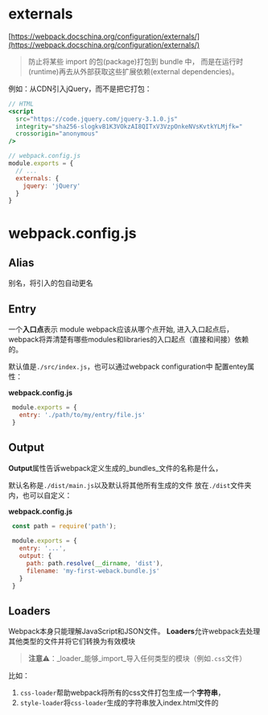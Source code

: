 # externals
[https://webpack.docschina.org/configuration/externals/](https://webpack.docschina.org/configuration/externals/)
> 防止将某些 import 的包(package)打包到 bundle 中，
> 而是在运行时(runtime)再去从外部获取这些扩展依赖(external dependencies)。

例如：从CDN引入jQuery，而不是把它打包：
```jsx
// HTML
<script
  src="https://code.jquery.com/jquery-3.1.0.js"
  integrity="sha256-slogkvB1K3VOkzAI8QITxV3VzpOnkeNVsKvtkYLMjfk="
  crossorigin="anonymous"
/>

// webpack.config.js
module.exports = {
  // ...
  externals: {
    jquery: 'jQuery'
  }
}
```

# webpack.config.js

## Alias
别名，将引入的包自动更名
## Entry

一个**入口点**表示 module webpack应该从哪个点开始,
进入入口起点后，webpack将弄清楚有哪些modules和libraries的入口起点（直接和间接）依赖的。

默认值是`./src/index.js`，也可以通过webpack configuration中
配置entey属性：

**webpack.config.js**

```javascript
 module.exports = {
   entry: './path/to/my/entry/file.js'
 }
```

## Output

**Output**属性告诉webpack定义生成的_bundles_文件的名称是什么，

默认名称是`./dist/main.js`以及默认将其他所有生成的文件
放在`./dist`文件夹内，也可以自定义：

**webpack.config.js**

```javascript
 const path = require('path');
 
 module.exports = {
   entry: '...',
   output: {
     path: path.resolve(__dirname, 'dist'),
     filename: 'my-first-weback.bundle.js'
   }
 }
```

## Loaders

Webpack本身只能理解JavaScript和JSON文件。
**Loaders**允许webpack去处理其他类型的文件并将它们转换为有效模块

> **注意**⚠️：_loader_能够_import_导入任何类型的模块（例如`.css`文件）


比如：

1. `css-loader`帮助webpack将所有的css文件打包生成一个**字符串**，
2. `style-loader`将`css-loader`生成的字符串放入index.html文件的<style>标签中
3. `vue-loader`加载和编译Vue组件
4. react通过`@babel`来实现webpack支持JSX语法
```javascript
{
 "presets": ["react", "stage-0"],
}

// package.json
{
  "babel-preset-react": "6.x.x",
  "@babel/preset-react": "7.x.x",
  
  "babel-preset-stage-0": "x"
}
```


**loaders**有2个属性

1. `test`：用于标识出应该被对应的loader进行转换的某个或某些文件
2. `use`：表示进行转换时，应该使用哪个loader

**webpack.config.js**

```javascript
 module.exports = {
   module:{
     rules: [
       { test: /\.txt$/, use: 'raw-loader' }
     ]
   }
 }
```

## Plugins

loader 用于转换某些类型的模块，而插件则可以用于执行范围更广的任务。包括
**打包优化**，**资源管理**，**注入环境变量**。

> 插件接口(plugin interface) 功能极其强大，可以用来处理各种各样的任务。


想要使用一个插件，你只需要 require() 它，然后把它添加到 plugins 数组中。

**webpack.config.js**

```javascript
  const HtmlWebpackPlugin = require('html-webpack-plugin'); // install via npm
  const webpack = require('webpack'); // 用于访问内置插件

  module.exports = {
    plugins: [
      new HtmlWebpackPlugin({template: './src/index.html'}),
      new HtmlWebpackPlugin({template: './src/other.html'}),
    ]
  }
```

## loader和plugin的区别

> loader,它是一个转换器，将A文件进行**编译**成B文件。比如`.less`转换为`.css`
>  
> plugin，它是一个扩展器，它丰富了webpack本身，针对的是**loader**结束后，webpack打包的整个过程，
它并不直接操作文件，而是基于事件机制工作，会监听webpack打包过程中的某些节点，执行广泛的任务


#### loader案例

- 写一个为await自动加上catch的loader[[🔗](https://juejin.cn/post/6905619006238621703)] loader是一个纯函数。babel处理js的三个过程：**解析（parse）**、**转换（transform）**、**生成（generator）** 
```
const res = await ajax({...})

// 如果ajax返回reject，那么会直接报错并不继续向下执行
// 所以需要给await加上catch执行报错，此时res值为undefined
const res = await ajax({...}).catch(err=>{/* ...do you want todo */})
console.log(res) // undefined
```

   - `@babel/parse`:解析js代码生成ast
   - `babel-traverse`:遍历ast
   - `babel-types`:判断一个节点的类型
   - `@babel/template`:将代码段转为ast节点
   - `@babel/core`:代码生成，将ast转为js

#### plugin案例

- webpack通过ESModule作用域分析消除无用代码（tree-shaking）[[🔗](https://diverse.space/2018/05/better-tree-shaking-with-scope-analysis)] 
```
import {isNumber, isString} from "lodash-es"

isNumber(1)
// isString没有被使用，按理是不应该被打包进的
```

   - **不要给变量重新赋值** 
```
import { isNull } from 'lodash-es'

var fun = 1;

//这个动作其实就是在额外执行了
fun = function scope(...args){
  return isNull(...args)
}

export {func}


// 当你import func时，不管你使不使用，isNull都被打包进去了
```

   - **纯函数调用**
添加`/*#__PURE__*/`表明是纯函数（拥有独立的域）
   - **必须使用ESModule**

## Mode

```
  module.exports = {
    mode: 'production(默认值) | development | none'
  }
```

## devServer 开发服务器
package.json需要安装`webpack-dev-server`依赖包（虽然可以全局安装和运行，但还是建议本地安装），
提供实时重新加载的开发服务器。
```javascript
devServer: {
  host: '0.0.0.0',
    port: 8000,
    devMiddleware: { // webpack-dev-middleware
    publicPath: '/'
  },
  compress: true, // 代码压缩
    hot: true, 			// HMR
    open: true, 		// 启动时自动打开浏览器并载入host:port

    historyApiFallback: { // 浏览器返回上一页时使spa保持同h5 history api一致，
    index: 'index.html' // 设置false会导致返回上一页404
  }, 

  headers: { 			// 为所有相应添加headers
    'Access-Control-Allow-Origin': '*',
      },
  proxy: {				// http-proxy-middleware 服务器代理
    '/japi': 'http://localhost:3000'
  },
  onBeforeSetupMiddleware: ({ app }) => { // 执行其他中间件前执行，常用于配置mock
    if (process.env.MOCK) {apiMocker(app, root('mock/filesIndex.js'));               }
  },
}
```
## optimization 优化bundle代码
## 
## 
## 浏览器兼容性

webpack支持所有符合`ES5标准`的浏览器（不支持IE8及以下版本）。
webpack的`import()`和`require.ensure()`需要`Promise()`。
如果你想要支持旧版本浏览器，在使用这些表达式之前，还需要**提前加载polyfill**。

**entry.js**

```
import 'es6-promise'
import 'isomorphic-fetch'
```
# 
# 热更新

> `Hot Module Replacement`，简称`HMR`，无需完全刷新整个页面的同时，更新模块。


刷新我们一般分为两种：

-  一种是页面刷新`windown.localtion.reload()`，不保留页面状态，简单粗暴 
-  另一种是基于WDS(Webpack-dev-server)的模块热替换，只需要局部刷新页面上发生变化的模块，同时可以保留当前的页面状态 

HRM作为一个Webpack内置的功能，可以通过`HotModuleReplacementPlugin`或`--hot`开启。

项目启动后，进行构建打包，控制台会输出构建过程，我们可以观察到生成了一个Hash值

- a1b2c3d4

然后我们每次修改代码保存后，控制台都会出现Compiling...字样，触发新的编译中...

- 新的Hash值: e1f2g3h4
- 新的json文件：ee1fas2.hot-update.json
- 新的js文件：index.ee1fas2.hot-update.js

每一次热更新，浏览器中的Source都会多一个`hash.hot-update.js`
例如vue-cli的目录结构：

```
top
└── 127.0.0.1
    ├── js
    │   ├── app.js
    │   └── chunk-vendors.js
    │
    └── index.html
    │
    └── hashxxx.hot-update.js //每一次热更新都会生成一个这样的文件
```

## 优化

#### 命令行分析

随着项目的界面越来越多，webpack的热更新越来越慢，有时会达到5,7s之久

Q：如果分析热更新慢的原因？
A：首先在package中的启动命令加上

```
--progress --watch --colors --profile
```

- --progress 构建进度
- --watch实时检测
- --profile 编译过程中的步骤消耗时间

#### 热更新指定模块

每人负责的都是一部分模块或者组件，所以热更新可以只编译自己当前需要的页面，而没必要把所有的页面全部编译。

#### vue-cli现有脚手架

1.  动态路由使用require方式代替import方式 
2.  规划多页面
react使用`npm run eject`暴露配置文件（一旦暴露就不可还回原来的结构）
[vue.config.js](https://cli.vuejs.org/zh/config/#%E5%85%A8%E5%B1%80-cli-%E9%85%8D%E7%BD%AE)
vue `[@vue/babel-preset-app](https://github.com/vuejs/vue-cli/tree/dev/packages/%40vue/babel-preset-app)`[文档](https://github.com/vuejs/vue-cli/tree/dev/packages/%40vue/babel-preset-app) 

# babel.config.js
## Plugins

将import动作 别名

- babel-plugin-import
- babel-plugin-module-import
# babel工具篇

#### webpack/Babel的关系
> [https://juejin.cn/post/6844904098303574023](https://juejin.cn/post/6844904098303574023)

1. `Babel`是**编译工具**，把高版本语法编译成低版本语法，或者讲文件按照自定义规则转换成js语法
2. `webpack`是**打包工具**，定义入口文件将所有模块引入整理后通过`loader`和`plugin`处理后打包输出
3. `webpack`通过`babel-loader`使用`Babel`

```javascript
module.exports = {
  // ...
  module: {
    rules:[
      { test: /\.js$/, use: 'babel-loader' }
    ]
  }
}
```


# vue.config.js

#### - transpileDependencies

Type: `Array<string | RegExp>`
Default: `[]`
默认情况下`babel-loader`会忽略所有`node_modules`中的文件。
如何你想通过Babel显示转译一个依赖，可以在这个选项中列出来。
**注意**⚠️：必须和 `'@vue/cli-plugin-babel/preset'`一起使用：

```
 // [babel.config.js](http://npm.taobao.org/package/@vue/cli-plugin-babel)
 module.exports = {
   presets: [
     '@vue/cli-plugin-babel/preset'
   ]
 }
```

#### - productionSourceMap

Type: `boolean`
Default: `true`
如果你不需要生产环境的source map，可以将其设置为`false`以加速生产环境的构建。

# @babel/plugin-transform-runtime

对`@babel/preset-env`的插件扩展功能

转换器的另一个目的是为您的代码创建一个沙盒环境。
如果直接`import core-js`或者`import @babel/polyfill`的内置插件会全局污染`Promise`，`Set`和`Map`等命名
如果您的代码是要发布供他人使用的库，请不要使用`@babel/polyfill`
而使用`@babel/plugin-transform-runtime`，转换器会将这些内置别名，利用`core-js`

要使用`@babel/plugin-transform-runtime`时，必须安装`@babel/runtime`作为编译后的基础依赖

- 编译前 
```javascript
class Foo {
 method() {}
}
```

- 编译后
`require("@babel/runtime/*")` 
```javascript
"use strict";

var _interopRequireDefault = require("@babel/runtime/helpers/interopRequireDefault");

var _classCallCheck2 = _interopRequireDefault(require("@babel/runtime/helpers/classCallCheck"));

var _createClass2 = _interopRequireDefault(require("@babel/runtime/helpers/createClass"));

var Foo = /*#__PURE__*/function () {
  function Foo() {
    (0, _classCallCheck2["default"])(this, Foo);
  }

  (0, _createClass2["default"])(Foo, [{
    key: "method",
    value: function method() {}
  }]);
  return Foo;
}();
```

## Babel polyfill知多少

> [https://zhuanlan.zhihu.com/p/29058936](https://zhuanlan.zhihu.com/p/29058936)


- `babel-polyfill`

```javascript
 // entry.js
 import "babel-polyfill"
```

```
1. 需要在业务代码中手动引入（最好放在vendor里）
   会以**全局变量污染**的方式polyfill**内建类**（如Map、Set、Promise等）
   同时也会通过修改Array、String、Object等**原型**的方法（如Array.rpototype.includes()）
   以及内建类的静态方法（如Array.from()等）
   
2. babel-polyfill适合于开发独立的业务应用
   即使全局污染、prototype被修改也不会受太大的影响
   **babel-polyfill不适合开发第三方类库**
```

- `@babel/plugin-transform-runtime`

```javascript
 //.babelrc
       
 {
   "presets": [...],
   "plugins": ["@babel/plugin-transform-runtime"]
 }
```

1. 需要在`.babelrc`或`*.config.js`Babel编译选项中
将该插件添加到`plugins`中，插件只会polyfill你用到的类或方法。
由于采用了沙盒（Sandbox）机制，它不会污染全局变量，同时也不会去修改内建类的原型，
带来的坏处是它不会polyfill原型上的扩展（例如Array.prototype.includes()不会被polyfill，
Array.from()静态方法（类方法）则会被polyfill）
2. **插件的方式适合于开发第三方类库，**
**不适合开发需要大量使用Array等原型链扩展方法的应用。**

#### 使用

#### 通过CLI

```bash
$ babel --plugin @babel/plugin-transform-runtime entry.js
```

#### Via Node API

```javascript
require("@babel/core").transform("code", {
  plugins: ["@babel/plugin-transform-runtime"]
})
```

#### options

```
plugins:[
 [
  "@babel/plugin-transform-runtime",
  {
    "corejs": false | 2 | 3 | { version:2 | 3, proposals: boolean }
  }
 ]
]
```

#### corejs
| **corejs options** | **description** | **npm install CLI** |
| --- | --- | --- |
| `false` | 默认 | `npm install --save @babel/runtime` |
| `2` | 支持全局变量（例如`Promise`
）和静态属性（例如`Array.from`
） | `npm install --save @babel/runtime-corejs2` |
| `3` | 还增加支持实例属性（例如`[].includes`
） | `npm install --save @babe;/runtime-corejs3` |


#### helpers

`boolean`，默认为`true`
切换Babel helpers(`classCallCheck`，`extends`)替换为`moduleName`调用

#### regenerator

`boolean`，默认为`true`
是否将`generator functions`转换为不污染全局范围的`regenerator runtime`

#### useESModules

`boolean` 默认为`false`

为true时，将不会使用`@babel/plugin-transform-modules-commonjs`
即不保留`commonjs`语义

- `false` 
```
exports.__esModule = true;
export.default = function(){}
```

- `true` 
```
export default function(){}
```

#### absoluteRuntime

`boolean`或`string`，默认为`false`

引用module是相对引用还是绝对引用

- `false` 
```
require("@babel/runtime")
```

- `true` 
```
require("../../node_module/@babel/runtime")
```

#### polyfill和runtime差别

> [https://zhuanlan.zhihu.com/p/58624930](https://zhuanlan.zhihu.com/p/58624930)


1. `Babel`只是转换`syntax`层语法，所以需要`@babel/polyfill`来处理API兼容，
2. 又因为`polyfill`体积太大，所以需要通过`preset`的`useBuiltIns:usage`(现已强制为usage)来实现按需加载，
3. 再接着为了满足npm组建开发的需要出现了`@babel/runtime`来做隔离

```
// .babelrc
{
    "presets": [
        [
            "@babel/preset-env",
            {
                "debug": true,
                "useBuiltIns": "usage",
                "targets":{
                    "browsers":["> 1%", "last 2 versions", "not ie <= 8"]
                }
            }
        ]
    ],
    "plugins": [
        [
            "@babel/plugin-transform-runtime",
            {
                "corejs": 2 // 仅支持全局变量（例如`Promise`）和类的静态属性（例如`Array.from()`）
              }
        ]
    ],
}

npm install --save-dev @babel/plugin-transform-runtime
npm install --save @babel/runtime // 总是在一起安装
npm install --save @babel/runtime-corejs2 --save  // 官方文档 说这个可以不加，我试了不加，没起作用
```

# 兼容ES5踩坑记录

#### - babe-cli 和 @babel/cli

一个是7.0版本之前，一个是7.0版本之后
不能同时使用，只能选择其中一个
包括`babel-core`&`@babel/core`

#### babel-loader

- `手动额外loder指定module`

```javascript
 module:{
   rules: [
     {
        test: /\.js$/,
        exclude:function(modulePath) {
          return /node_modules/.test(modulePath) &&
            !/node_modules\/指定module名/.test(modulePath);
        },
        use: {
          loader: 'babel-loader'
        }
     }
   ]
 }
```

- 如果没有其他`.babelrc`或者`*.config.js`仍然需要`options`时，

## es6 转 es5

```
$ npm install @babel/plugin-transform-runtime -D
```

```
// .babelrc 
// @babel >= 7.0
{
  "presets": [
    [
      "@babel/preset-env",
      {
        "targets": {
          "browsers": ["> 1%", "last 2 versions", "not ie <= 8"]
        }
      }
    ]
  ],
  "plugins": ["@babel/plugin-transform-runtime"]
}
```

## async/await & yeild function

只有先`regenerator`之后再去`@babel/preset-env`

```
$ npm install regenerator -D

$ regenerator --include-runtime ./entry.mjs > entry.mjs
```

# Tree-shaking

> Tree Shaking是一个通常用于描述移除JavaScript上下文中的未引用代码（dead-code）行为的术语。
它依赖与ES2015中的import和export语句，用来检测代码模块是否被
**导出**、**导入**、**且被JavaScript文件使用**


Tree Shaking的概念早在1990年代就已经被提出。
但当真正作用到JavaSCript中，是在ES6模块规范被提出之后，
因为只有模块是通过`static`方式引用时，Tree Shaking才会起作用（静态分析法）（提外话：动态数据流分析法）

在ES6模块规范之前，使用`require()`语法的CommonJS规范，这些模块都是`dynamic`动态加载的
这意味着我们可以根据代码中的条件导入新模块。

```
var dynamicModule;
if(true){
  dynamicModule = require("./foo")
}else {
  dynamicModule = require("./bar")
}
```

CommonJS模块的这种`dynamic`性质意味着无法应用`Tree-Shaking`，
**因为在实际运行代码之前无法确定需要哪些模块**

在ES6中，引入了模块的新语法，这是`static`的，使用`import`语法，我们不再能够动态导入模块

```
//语法错误
if(true){
  import foo from "./foo"
}else {
  import bar from "./bar"
}
```

## Webpack Tree-shaking深度优化

> 作用域分析：分析代码里面变量所属的作用域以及他们之间的引用关系，
有了这些信息，就可以推导出**导出变量**和**导入变量**之间的引用关系


使用**作用域分析**优化多层级的tree-shaking
webpack可以通过`entry`和`module`之间的调用得知对于一个`module`来说，哪些变量是会被使用到的`Input{Used:{scope1}}`

对于ES6模块来说，会有**_default export_**和**_named export_**的区别

```
export default all
```

**_default export_**在概念上仅仅把一个名字叫default的export出来。
像上述把一切东西都塞到default里面是一个错误的选择

另一方面，tree-shaking本身还需要注意许多事项：

- **使用ES6 Module**
不仅是项目本身，引入的库最好也是es版本，比如lodash-es代替lodash。
另外注意TypeScript和Babel的配置是否会把代码编译成非es module版本
- **对纯函数调用使用PURE注释**
由于无法判断副作用，所以对于导出的函数调用最好使用`/*__PURE__*/`注释，
不过一般来说有相关的babel插件自动添加

# uglify

JS的代码压缩原理

1. 将code转换成AST
2. 将AST进行优化，生成一个更小的AST
3. 将新生成的AST再转化成code

分号转逗号的规则

1. **表达式语句**分号会被转换为都好
2. **声明语句**分号不会被转换

# 三方库
## cross-env
自定义设置（环境）变量，在`webpack server`之前使用
例如： `cross-env CUSTOM_ENV=development webpack server --config webpack.dev.js`
在`webpack.dev.js`中读取 `process.env.CUSTOM_ENV`
